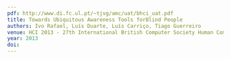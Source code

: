 ```yaml
---
pdf: http://www.di.fc.ul.pt/~tjvg/amc/uat/bhci_uat.pdf
title: Towards Ubiquitous Awareness Tools forBlind People
authors: Ivo Rafael, Luís Duarte, Luís Carriço, Tiago Guerreiro
venue: HCI 2013 - 27th International British Computer Society Human Computer Interaction Conference. London, UK, September, 2013
year: 2013
doi: 
---
```

